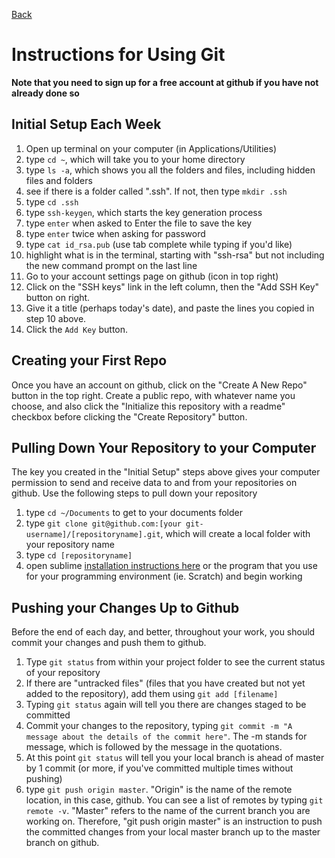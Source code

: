 [Back](/a-fro/newroots)
# Instructions for Using Git
**Note that you need to sign up for a free account at github if you have not already done so**

## Initial Setup Each Week
1.  Open up terminal on your computer (in Applications/Utilities)
2.  type `cd ~`, which will take you to your home directory
3.  type `ls -a`, which shows you all the folders and files, including hidden files and folders
4.  see if there is a folder called ".ssh". If not, then type `mkdir .ssh`
5.  type `cd .ssh`
6.  type `ssh-keygen`, which starts the key generation process
7.  type `enter` when asked to Enter the file to save the key
8.  type `enter` twice when asking for password
9.  type `cat id_rsa.pub` (use tab complete while typing if you'd like)
10. highlight what is in the terminal, starting with "ssh-rsa" but not including the new command prompt on the last line
11. Go to your account settings page on github (icon in top right)
12. Click on the "SSH keys" link in the left column, then the "Add SSH Key" button on right.
13. Give it a title (perhaps today's date), and paste the lines you copied in step 10 above.
14. Click the `Add Key` button.

## Creating your First Repo
Once you have an account on github, click on the "Create A New Repo" button in the top right. Create a public repo, with whatever name you choose, and also click the "Initialize this repository with a readme" checkbox before clicking the "Create Repository" button.

## Pulling Down Your Repository to your Computer
The key you created in the "Initial Setup" steps above gives your computer permission to send and receive data to and from your repositories on github. Use the following steps to pull down your repository

1.  type `cd ~/Documents` to get to your documents folder
2.  type `git clone git@github.com:[your git-username]/[repositoryname].git`, which will create a local folder with your repository name
3.  type `cd [repositoryname]`
4.  open sublime [installation instructions here](/a-fro/newroots/blob/master/sublime.md) or the program that you use for your programming environment (ie. Scratch) and begin working

## Pushing your Changes Up to Github
Before the end of each day, and better, throughout your work, you should commit your changes and push them to github.

1.  Type `git status` from within your project folder to see the current status of your repository
2.  If there are "untracked files" (files that you have created but not yet added to the repository), add them using `git add [filename]`
3.  Typing `git status` again will tell you there are changes staged to be committed
4.  Commit your changes to the repository, typing `git commit -m "A message about the details of the commit here"`. The -m stands for message, which is followed by the message in the quotations.
5.  At this point `git status` will tell you your local branch is ahead of master by 1 commit (or more, if you've committed multiple times without pushing)
6.  type `git push origin master`. "Origin" is the name of the remote location, in this case, github. You can see a list of remotes by typing `git remote -v`. "Master" refers to the name of the current branch you are working on. Therefore, "git push origin master" is an instruction to push the committed changes from your local master branch up to the master branch on github. 